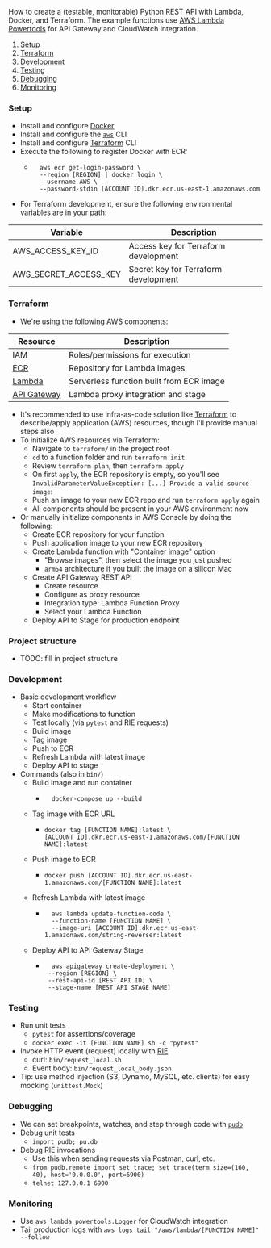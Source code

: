 
How to create a (testable, monitorable) Python REST API with Lambda, Docker, and Terraform. The example functions use [AWS Lambda Powertools](https://awslabs.github.io/aws-lambda-powertools-python/2.5.0/) for API Gateway and CloudWatch integration.

1. [Setup](#setup)
2. [Terraform](#terraform)
3. [Development](#development)
4. [Testing](#testing)
5. [Debugging](#debugging)
6. [Monitoring](#monitoring)

### Setup
* Install and configure [Docker](https://docs.docker.com/desktop/install/mac-install/)
* Install and configure the [`aws`](https://aws.amazon.com/cli) CLI
* Install and configure [Terraform](https://developer.hashicorp.com/terraform/tutorials/aws-get-started) CLI
* Execute the following to register Docker with ECR:
	* ```
	    aws ecr get-login-password \
	    --region [REGION] | docker login \
	    --username AWS \
	    --password-stdin [ACCOUNT ID].dkr.ecr.us-east-1.amazonaws.com
	    ```
* For Terraform development, ensure the following environmental variables are in your path:

| Variable               | Description                                   |
|------------------------|-----------------------------------------------|
| AWS_ACCESS_KEY_ID      | Access key for Terraform development          |
| AWS_SECRET_ACCESS_KEY  | Secret key for Terraform development          |


### Terraform
* We're using the following AWS components:

| Resource               | Description                                   |
|------------------------|-----------------------------------------------|
| IAM      | Roles/permissions for execution          |
| [ECR](https://us-east-1.console.aws.amazon.com/ecr/repositories)  | Repository for Lambda images          |
| [Lambda](https://us-east-1.console.aws.amazon.com/lambda/)  | Serverless function built from ECR image          |
| [API Gateway](https://us-east-1.console.aws.amazon.com/apigateway/main/apis)  | Lambda proxy integration and stage          |

* It's recommended to use infra-as-code solution like [Terraform](https://registry.terraform.io/providers/hashicorp/aws/latest/docs) to describe/apply application (AWS) resources, though I'll provide manual steps also
* To initialize AWS resources via Terraform:
	* Navigate to `terraform/` in the project root
	* `cd` to a function folder and run `terraform init`
	* Review `terraform plan`, then `terraform apply`
	* On first `apply`, the ECR repository is empty, so you'll see `InvalidParameterValueException: [...] Provide a valid source image`:
	* Push an image to your new ECR repo and run `terraform apply` again
	* All components should be present in your AWS environment now
* Or manually initialize components in AWS Console by doing the following:
	* Create ECR repository for your function
	* Push application image to your new ECR repository
	* Create Lambda function with "Container image" option
		* "Browse images", then select the image you just pushed
		* `arm64` architecture if you built the image on a silicon Mac 
	* Create API Gateway REST API
		* Create resource
		* Configure as proxy resource
		* Integration type: Lambda Function Proxy
		* Select your Lambda Function
	* Deploy API to Stage for production endpoint


### Project structure
* TODO: fill in project structure

### Development
* Basic development workflow
    * Start container
	* Make modifications to function
	* Test locally (via `pytest` and RIE requests)
	* Build image
	* Tag image
	* Push to ECR
	* Refresh Lambda with latest image
	* Deploy API to stage
* Commands (also in `bin/`)
	* Build image and run container
  	    * ```
    	    docker-compose up --build  
    	    ```
	* Tag image with ECR URL
	  * ```
	    docker tag [FUNCTION NAME]:latest \
	    [ACCOUNT ID].dkr.ecr.us-east-1.amazonaws.com/[FUNCTION NAME]:latest
	    ```
	* Push image to ECR
	  * ```
	    docker push [ACCOUNT ID].dkr.ecr.us-east-1.amazonaws.com/[FUNCTION NAME]:latest
	    ```
	* Refresh Lambda with latest image
		* ```
	    	aws lambda update-function-code \
	        --function-name [FUNCTION NAME] \
	        --image-uri [ACCOUNT ID].dkr.ecr.us-east-1.amazonaws.com/string-reverser:latest
	      ```
	* Deploy API to API Gateway Stage
		* ``` 
		    aws apigateway create-deployment \
		   --region [REGION] \
		   --rest-api-id [REST API ID] \
		   --stage-name [REST API STAGE NAME]
	       ```

### Testing
* Run unit tests
	* `pytest` for assertions/coverage
	* `docker exec -it [FUNCTION NAME] sh -c "pytest"`
* Invoke HTTP event (request) locally with [RIE](https://docs.aws.amazon.com/lambda/latest/dg/images-test.html)
	* curl: `bin/request_local.sh`
	* Event body: `bin/request_local_body.json`
* Tip: use method injection (S3, Dynamo, MySQL, etc. clients) for easy mocking (`unittest.Mock`)

### Debugging
* We can set breakpoints, watches, and step through code with [`pudb`](https://pypi.org/project/pudb/)
* Debug unit tests
	* `import pudb; pu.db`
* Debug RIE invocations
	* Use this when sending requests via Postman, curl, etc. 
	* `from pudb.remote import set_trace; set_trace(term_size=(160, 40), host='0.0.0.0', port=6900)`
	* `telnet 127.0.0.1 6900` 

### Monitoring
* Use `aws_lambda_powertools.Logger` for CloudWatch integration
* Tail production logs with `aws logs tail "/aws/lambda/[FUNCTION NAME]" --follow`